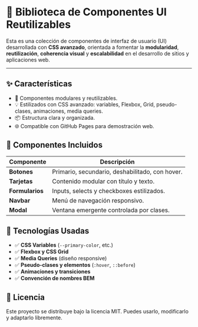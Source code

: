 # 🎨 Biblioteca de Componentes UI Reutilizables

Esta es una colección de componentes de interfaz de usuario (UI) desarrollada con **CSS avanzado**, orientada a fomentar la **modularidad**, **reutilización**, **coherencia visual** y **escalabilidad** en el desarrollo de sitios y aplicaciones web.

---

## ✨ Características

- 🎯 Componentes modulares y reutilizables.
- 💡 Estilizados con CSS avanzado: variables, Flexbox, Grid, pseudo-clases, animaciones, media queries.
- 📦 Estructura clara y organizada.
- 🌐 Compatible con GitHub Pages para demostración web.

## 📌 Componentes Incluidos

| Componente   | Descripción |
|--------------|-------------|
| **Botones**  | Primario, secundario, deshabilitado, con hover. |
| **Tarjetas** | Contenido modular con título y texto. |
| **Formularios** | Inputs, selects y checkboxes estilizados. |
| **Navbar**   | Menú de navegación responsivo. |
| **Modal**    | Ventana emergente controlada por clases. |

## 🧩 Tecnologías Usadas

- ✅ **CSS Variables** (`--primary-color`, etc.)
- ✅ **Flexbox y CSS Grid**
- ✅ **Media Queries** (diseño responsive)
- ✅ **Pseudo-clases y elementos** (`:hover`, `::before`)
- ✅ **Animaciones y transiciones**
- ✅ **Convención de nombres BEM**
## 📜 Licencia

Este proyecto se distribuye bajo la licencia MIT. Puedes usarlo, modificarlo y adaptarlo libremente.
